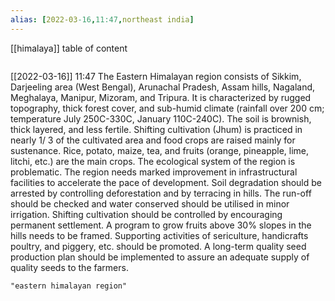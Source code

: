 ```yaml
---
alias: [2022-03-16,11:47,northeast india]
---
```

[[himalaya]]
table of content
```toc
```

[[2022-03-16]] 11:47
The Eastern Himalayan region consists of Sikkim, Darjeeling area (West Bengal), Arunachal Pradesh, Assam hills, Nagaland, Meghalaya, Manipur, Mizoram, and Tripura.
It is characterized by rugged topography, thick forest cover, and sub-humid climate (rainfall over 200 cm; temperature July 250C-330C, January 110C-240C).
The soil is brownish, thick layered, and less fertile.
Shifting cultivation (Jhum) is practiced in nearly 1/ 3 of the cultivated area and food crops are raised mainly for sustenance.
Rice, potato, maize, tea, and fruits (orange, pineapple, lime, litchi, etc.) are the main crops.
The ecological system of the region is problematic.
The region needs marked improvement in infrastructural facilities to accelerate the pace of development.
Soil degradation should be arrested by controlling deforestation and by terracing in hills.
The run-off should be checked and water conserved should be utilised in minor irrigation.
Shifting cultivation should be controlled by encouraging permanent settlement.
A program to grow fruits above 30% slopes in the hills needs to be framed.
Supporting activities of sericulture, handicrafts poultry, and piggery, etc. should be promoted.
A long-term quality seed production plan should be implemented to assure an adequate supply of quality seeds to the farmers.
```query
"eastern himalayan region"
```